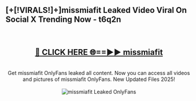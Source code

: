 <h2>[+[!VIRALS!]+]missmiafit Leaked Video Viral On Social X Trending Now - t6q2n</h2>
<br>
<div align="center">
<h2><a href="https://libra.edu.pl?missmiafit" rel="nofollow">🔴 CLICK HERE 🌐==►► missmiafit</a></h2>
<br>
Get missmiafit OnlyFans leaked all content. Now you can access all videos and pictures of missmiafit OnlyFans. New Updated Files 2025!
<br>
<br>
<a href="https://libra.edu.pl?missmiafit" rel="nofollow" data-target="animated-image.originalLink"><img src="https://i.ibb.co.com/WyWwxjT/player-gif2.gif" alt="missmiafit Leaked OnlyFans" style="max-width: 100%; display: inline-block;" data-target="animated-image.originalImage"></a>
</div>
<br>